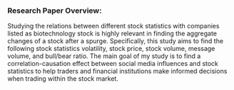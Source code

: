 ### Research Paper Overview:

Studying the relations between different stock statistics with companies listed as biotechnology stock is highly relevant in finding the aggregate changes of a stock after a spurge.
Specifically, this study aims to find the following stock statistics volatility, stock price, stock volume,  message volume, and bull/bear ratio. The main goal of my study is to find
a correlation-causation effect between social media influences and stock statistics to help traders and financial institutions make informed decisions when trading within the stock market. 
